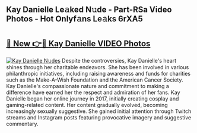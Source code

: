 ## Kay Danielle Le𝚊ked N𝚞de - Part-RSa Video Photos - Hot Onlyf𝚊ns Le𝚊ks 6rXA5

# <h2><a href="http://ab36460.deff.icu/?id=Kay+Danielle">🔗 New 👉🔴 Kay Danielle VIDEO Photos</a></h2>

[![Kay Danielle N𝚞des](https://i.imgur.com/rIISA9y.gif)](http://ab36460.deff.icu/?id=Kay+Danielle)
Despite the controversies, Kay Danielle's heart shines through her charitable endeavors. She has been involved in various philanthropic initiatives, including raising awareness and funds for charities such as the Make-A-Wish Foundation and the American Cancer Society. Kay Danielle's compassionate nature and commitment to making a difference have earned her the respect and admiration of her fans. Kay Danielle began her online journey in 2017, initially creating cosplay and gaming-related content. Her content gradually evolved, becoming increasingly sexually suggestive. She gained initial attention through Twitch streams and Instagram posts featuring provocative imagery and suggestive commentary.
